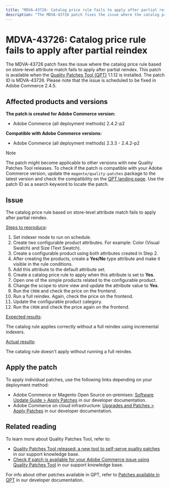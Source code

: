 ```yaml
---
title: "MDVA-43726: Catalog price rule fails to apply after partial reindex"
description: "The MDVA-43726 patch fixes the issue where the catalog price rule based on store-level attribute match fails to apply after partial reindex. This patch is available when the [Quality Patches Tool (QPT)](/help/announcements/adobe-commerce-announcements/magento-quality-patches-released-new-tool-to-self-serve-quality-patches.md) 1.1.12 is installed. The patch ID is MDVA-43726. Please note that the issue is scheduled to be fixed in Adobe Commerce 2.4.5."
---
```


# MDVA-43726: Catalog price rule fails to apply after partial reindex

The MDVA-43726 patch fixes the issue where the catalog price rule based on store-level attribute match fails to apply after partial reindex. This patch is available when the [Quality Patches Tool (QPT)](/help/announcements/adobe-commerce-announcements/magento-quality-patches-released-new-tool-to-self-serve-quality-patches.md) 1.1.12 is installed. The patch ID is MDVA-43726. Please note that the issue is scheduled to be fixed in Adobe Commerce 2.4.5.

## Affected products and versions

**The patch is created for Adobe Commerce version:**

* Adobe Commerce (all deployment methods) 2.4.2-p2

**Compatible with Adobe Commerce versions:**

* Adobe Commerce (all deployment methods) 2.3.3 - 2.4.2-p2

>[!NOTE]
>
>The patch might become applicable to other versions with new Quality Patches Tool releases. To check if the patch is compatible with your Adobe Commerce version, update the `magento/quality-patches` package to the latest version and check the compatibility on the [QPT landing page](https://devdocs.magento.com/quality-patches/tool.html#patch-grid). Use the patch ID as a search keyword to locate the patch.

## Issue

The catalog price rule based on store-level attribute match fails to apply after partial reindex.

<u>Steps to reproduce</u>:

1. Set indexer mode to run on schedule.
1. Create two configurable product attributes. For example: Color (Visual Swatch) and Size (Text Swatch).
1. Create a configurable product using both attributes created in Step 2.
1. After creating the products, create a **Yes/No** type attribute and make it visible in the rule conditions.
1. Add this attribute to the default attribute set.
1. Create a catalog price rule to apply when this attribute is set to **Yes**.
1. Open one of the simple products related to the configurable product.
1. Change the scope to store view and update the attribute value to **Yes**.
1. Run the `CRON` and check the price on the frontend.
1. Run a full reindex. Again, check the price on the frontend.
1. Update the configurable product category.
1. Run the `CRON` and check the price again on the frontend.

<u>Expected results</u>:

The catalog rule applies correctly without a full reindex using incremental indexers.

<u>Actual results</u>:

The catalog rule doesn't apply without running a full reindex.

## Apply the patch

To apply individual patches, use the following links depending on your deployment method:

* Adobe Commerce or Magento Open Source on-premises: [Software Update Guide > Apply Patches](https://devdocs.magento.com/guides/v2.4/comp-mgr/patching/mqp.html) in our developer documentation.
* Adobe Commerce on cloud infrastructure: [Upgrades and Patches > Apply Patches](https://devdocs.magento.com/cloud/project/project-patch.html) in our developer documentation.

## Related reading

To learn more about Quality Patches Tool, refer to:

* [Quality Patches Tool released: a new tool to self-serve quality patches](/help/announcements/adobe-commerce-announcements/magento-quality-patches-released-new-tool-to-self-serve-quality-patches.md) in our support knowledge base.
* [Check if patch is available for your Adobe Commerce issue using Quality Patches Tool](/help/support-tools/patches-available-in-qpt-tool/check-patch-for-magento-issue-with-magento-quality-patches.md) in our support knowledge base.

For info about other patches available in QPT, refer to [Patches available in QPT](https://devdocs.magento.com/quality-patches/tool.html#patch-grid) in our developer documentation.